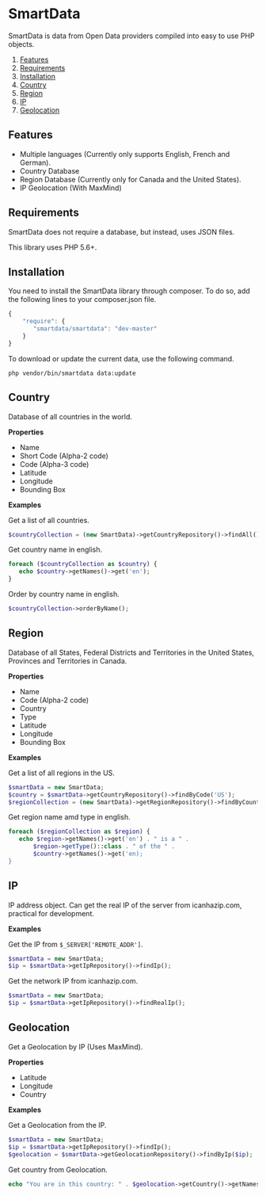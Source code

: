 # SmartData

SmartData is data from Open Data providers compiled into easy to use PHP objects.

1. [Features](#features)
2. [Requirements](#requirements)
3. [Installation](#installation)
4. [Country](#country)
5. [Region](#region)
6. [IP](#ip)
7. [Geolocation](#geolocation)

## Features

 * Multiple languages (Currently only supports English, French and German).
 * Country Database
 * Region Database (Currently only for Canada and the United States). 
 * IP Geolocation (With MaxMind)

## Requirements

SmartData does not require a database, but instead, uses JSON files.
 
This library uses PHP 5.6+.

## Installation

You need to install the SmartData library through composer. To do so, add the following lines to your 
composer.json file.

```javascript
{
    "require": {
       "smartdata/smartdata": "dev-master"
    }
}
```

To download or update the current data, use the following command.

```shell
php vendor/bin/smartdata data:update
```

## Country

Database of all countries in the world.

__Properties__

 * Name
 * Short Code (Alpha-2 code)
 * Code (Alpha-3 code)
 * Latitude
 * Longitude
 * Bounding Box

__Examples__

Get a list of all countries.

```php
$countryCollection = (new SmartData)->getCountryRepository()->findAll();
```

Get country name in english.

```php
foreach ($countryCollection as $country) {
   echo $country->getNames()->get('en');
}
```

Order by country name in english.

```php
$countryCollection->orderByName();
```

## Region

Database of all States, Federal Districts and Territories in the United States, Provinces and Territories in Canada.

__Properties__

 * Name
 * Code (Alpha-2 code)
 * Country
 * Type
 * Latitude
 * Longitude
 * Bounding Box

__Examples__

Get a list of all regions in the US.

```php
$smartData = new SmartData;
$country = $smartData->getCountryRepository()->findByCode('US');
$regionCollection = (new SmartData)->getRegionRepository()->findByCountry($country);
```

Get region name amd type in english.

```php
foreach ($regionCollection as $region) {
   echo $region->getNames()->get('en') . " is a " . 
       $region->getType()::class . " of the " . 
       $country->getNames()->get('en);
}
```
 
## IP

IP address object. Can get the real IP of the server from icanhazip.com, practical for development.
 
__Examples__

Get the IP from `$_SERVER['REMOTE_ADDR']`.

```php
$smartData = new SmartData;
$ip = $smartData->getIpRepository()->findIp();
```
 
Get the network IP from icanhazip.com.

```php
$smartData = new SmartData;
$ip = $smartData->getIpRepository()->findRealIp();
```
 
## Geolocation

Get a Geolocation by IP (Uses MaxMind).

__Properties__

 * Latitude
 * Longitude
 * Country

 __Examples__

Get a Geolocation from the IP.
 
 ```php
 $smartData = new SmartData;
 $ip = $smartData->getIpRepository()->findIp();
 $geolocation = $smartData->getGeolocationRepository()->findByIp($ip);
 ```
 
 Get country from Geolocation.
 
 ```php
 echo "You are in this country: " . $geolocation->getCountry()->getNames()->get('en');
 ```
